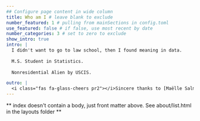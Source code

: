```yaml
---
## Configure page content in wide column
title: Who am I # leave blank to exclude
number_featured: 1 # pulling from mainSections in config.toml
use_featured: false # if false, use most recent by date
number_categories: 3 # set to zero to exclude
show_intro: true
intro: |
  I didn't want to go to law school, then I found meaning in data.
  
  M.S. Student in Statistics. 
  
  Nonresidential Alien by USCIS.

outro: |
  <i class="fas fa-glass-cheers pr2"></i>Sincere thanks to [Maëlle Salmon](https://masalmon.eu/) for her help naming this Hugo theme!
---
```


** index doesn't contain a body, just front matter above.
See about/list.html in the layouts folder **